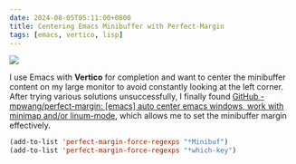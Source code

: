 ```yaml
---
date: 2024-08-05T05:11:00+0800
title: Centering Emacs Minibuffer with Perfect-Margin
tags: [emacs, vertico, lisp]
---
```



<div class="note-link-img-wrapper"><img src="/images/2024-08-05T051100.png"></img></div>

I use Emacs with **Vertico** for completion and want to center the minibuffer content on my large monitor to avoid constantly looking at the left corner. After trying various solutions unsuccessfully, I finally found [GitHub - mpwang/perfect-margin: [emacs] auto center emacs windows, work with minimap and/or linum-mode](https://github.com/mpwang/perfect-margin), which allows me to set the minibuffer margin effectively.

```lisp
(add-to-list 'perfect-margin-force-regexps "*Minibuf")
(add-to-list 'perfect-margin-force-regexps "*which-key")
```